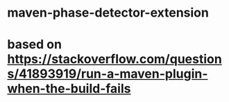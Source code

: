 # maven-phase-detector-extension
# based on https://stackoverflow.com/questions/41893919/run-a-maven-plugin-when-the-build-fails
